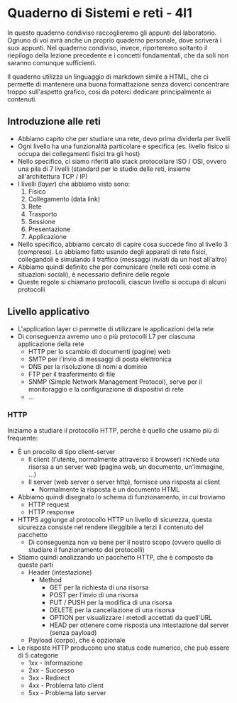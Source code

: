 # Quaderno di Sistemi e reti - 4I1
In questo quaderno condiviso raccoglieremo gli appunti del laboratorio. Ognuno di voi avrà anche un proprio quaderno personale, dove scriverà i suoi appunti. Nel quaderno condiviso, invece, riporteremo soltanto il riepilogo della lezione precedente e i concetti fondamentali, che da soli non saranno comunque sufficienti.

Il quaderno utilizza un linguaggio di markdown simile a HTML, che ci permette di mantenere una buona formattazione senza doverci concentrare troppo sull'aspetto grafico, così da poterci dedicare principalmente ai contenuti.

## Introduzione alle reti
- Abbiamo capito che per studiare una rete, devo prima dividerla per livelli
- Ogni livello ha una funzionalità particolare e specifica (es. livello fisico si occupa dei collegamenti fisici tra gli host)
- Nello specifico, ci siamo riferiti allo stack protocollare ISO / OSI, ovvero una pila di 7 livelli (standard per lo studio delle reti, insieme all'architettura TCP / IP)
- I livelli (_layer_) che abbiamo visto sono:
    1. Fisico
    2. Collegamento (data link)
    3. Rete
    4. Trasporto
    5. Sessione
    6. Presentazione
    7. Applicazione
- Nello specifico, abbiamo cercato di capire cosa succede fino al livello 3 (compreso). Lo abbiamo fatto usando degli apparati di rete fisici, collegandoli e simulando il traffico (messaggi inviati da un host all'altro)
- Abbiamo quindi definito che per comunicare (nelle reti così come in situazioni sociali), è necessario definire delle regole
- Queste regole si chiamano protocolli, ciascun livello si occupa di alcuni protocolli

## Livello applicativo
- L'application layer ci permette di utilizzare le applicazioni della rete
- Di conseguenza avremo uno o più protocolli L7 per ciascuna applicazione della rete
    - HTTP per lo scambio di documenti (pagine) web
    - SMTP per l'invio di messaggi di posta elettronica
    - DNS per la risoluzione di nomi a dominio
    - FTP per il trasferimento di file
    - SNMP (Simple Network Management Protocol), serve per il monitoraggio e la configurazione di dispositivi di rete
    - ...

### HTTP
Iniziamo a studiare il protocollo HTTP, perchè è quello che usiamo più di frequente:
- È un procollo di tipo client-server
    - Il client (l'utente, normalmente attraverso il browser) richiede una risorsa a un server web (pagina web, un documento, un'immagine, ...)
    - Il server (web server o server http), fornisce una risposta al client
        - Normalmente la risposta è un documento HTML
- Abbiamo quindi disegnato lo schema di funzionamento, in cui troviamo
    - HTTP request
    - HTTP response
- HTTPS aggiunge al protocollo HTTP un livello di sicurezza, questa sicurezza consiste nel rendere illeggibile a terzi il contenuto del pacchetto
    - Di conseguenza non va bene per il nostro scopo (ovvero quello di studiare il funzionamento dei protocolli)
- Stiamo quindi analizzando un pacchetto HTTP, che è composto da queste parti
    - Header (intestazione)
        - Method
            - GET per la richiesta di una risorsa
            - POST per l'invio di una risorsa
            - PUT / PUSH per la modifica di una risorsa
            - DELETE per la cancellazione di una risorsa
            - OPTION per visualizzare i metodi accettati da quell'URL
            - HEAD per ottenere come risposta una intestazione dal server (senza payload)
    - Payload (corpo), che è opzionale
- Le risposte HTTP producono uno status code numerico, che può essere di 5 categorie
    - 1xx - Informazione
    - 2xx - Successo
    - 3xx - Redirect
    - 4xx - Problema lato client
    - 5xx - Problema lato server